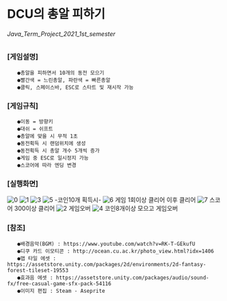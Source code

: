 # DCU의 총알 피하기
###### Java_Term_Project_2021_1st_semester

### [게임설명]
```
　　●총알을 피하면서 10개의 동전 모으기
　　●빨간색 = 느린총알, 파란색 = 빠른총알
　　●클릭, 스페이스바, ESC로 스타트 및 재시작 가능
  ```
### [게임규칙]
```
　　●이동 = 방향키 
　　●대쉬 = 쉬프트
　　●총알에 맞을 시 무적 1초
　　●동전획득 시 랜덤위치에 생성
　　●동전획득 시 총알 개수 5개씩 증가
　　●게임 중 ESC로 일시정지 가능
　　●스코어에 따라 엔딩 변경
  ```
### [실행화면]
![0](https://user-images.githubusercontent.com/79827366/132493356-9e9ca614-289e-4c02-a5a2-09b608b52566.PNG)
![1](https://user-images.githubusercontent.com/79827366/132493450-794c38be-cb56-43b9-899a-0abb42a7b99a.PNG)
![3](https://user-images.githubusercontent.com/79827366/132493455-008ee000-1e77-4c95-935b-5be9c704a71a.PNG)
![5](https://user-images.githubusercontent.com/79827366/132493475-f4fbbb12-023f-4ecd-9791-e6312f5fbde8.PNG)
-코인10개 획득시-
![6](https://user-images.githubusercontent.com/79827366/132493478-190f4ace-3e2b-48fd-b7de-f8939618dd81.PNG)
게임 1회이상 클리어 이후 클리어
![7](https://user-images.githubusercontent.com/79827366/132493482-b73bc7ef-9c26-465e-8f51-9f2c78bde759.PNG)
스코어 300이상 클리어
![2](https://user-images.githubusercontent.com/79827366/132493485-d5e807e9-4bfd-463e-b550-aea33a2e28ef.PNG)
게임오버
![4](https://user-images.githubusercontent.com/79827366/132493487-dd3c7bba-3f47-4087-b3c9-d1707c9f10cf.PNG)
코인8개이상 모으고 게임오버

### [참조]
```
　　●배경음악(BGM) : https://www.youtube.com/watch?v=RK-T-GEkufU 
　　●디쿠 카드 이모티콘 : http://ocean.cu.ac.kr/photo_view.html?idx=1406 
　　●맵 타일 에셋 : https://assetstore.unity.com/packages/2d/environments/2d-fantasy-forest-tileset-19553 
　　●효과음 에셋 : https://assetstore.unity.com/packages/audio/sound-fx/free-casual-game-sfx-pack-54116 
　　●이미지 편집 : Steam - Aseprite
  ```
